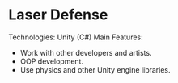 # Laser Defense
Technologies: Unity (C#)
Main Features:
   * Work with other developers and artists.
   * OOP development.
   * Use physics and other Unity engine libraries.
